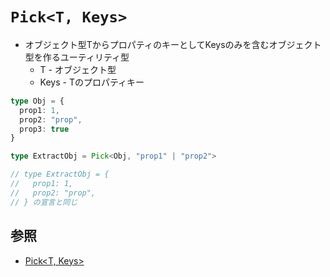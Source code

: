 # `Pick<T, Keys>`
- オブジェクト型TからプロパティのキーとしてKeysのみを含むオブジェクト型を作るユーティリティ型
  - T - オブジェクト型
  - Keys - Tのプロパティキー

```ts
type Obj = {
  prop1: 1,
  prop2: "prop",
  prop3: true
}

type ExtractObj = Pick<Obj, "prop1" | "prop2">

// type ExtractObj = {
//   prop1: 1,
//   prop2: "prop",
// } の宣言と同じ
```

## 参照
- [Pick<T, Keys>](https://typescriptbook.jp/reference/type-reuse/utility-types/pick)
